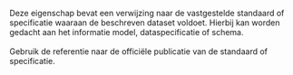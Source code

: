Deze eigenschap bevat een verwijzing naar de vastgestelde standaard of specificatie waaraan de beschreven dataset voldoet. Hierbij kan worden gedacht aan het informatie model, dataspecificatie of schema.
<br/>
<br/>
Gebruik de referentie naar de officiële publicatie van de standaard of specificatie.
